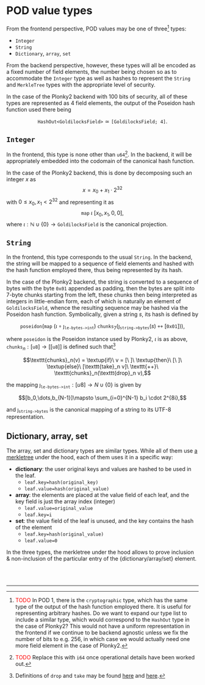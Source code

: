 # POD value types
From the frontend perspective, POD values may be one of three[^type] types:
- `Integer`
- `String`
- `Dictionary`, `array`, `set`

From the backend perspective, however, these types will all be encoded as a fixed number of field elements, the number being chosen so as to accommodate the `Integer` type as well as hashes to represent the `String` and `MerkleTree` types with the appropriate level of security.

In the case of the Plonky2 backend with 100 bits of security, all of these types are represented as 4 field elements, the output of the Poseidon hash function used there being

$$\texttt{HashOut<GoldilocksField>}\simeq\texttt{[GoldilocksField; 4]}.$$


## `Integer`
In the frontend, this type is none other than `u64`[^i64]. In the backend, it will be appropriately embedded into the codomain of the canonical hash function.

In the case of the Plonky2 backend, this is done by decomposing such an integer $x$ as
$$x = x_0 + x_1 \cdot 2^{32}$$
with $0 \leq x_0, x_1 < 2^{32}$ and representing it as
$$\texttt{map}\ \iota\ [x_0, x_1, 0, 0],$$
where $\iota:\mathbb{N}\cup\{0\}\rightarrow\texttt{GoldilocksField}$ is the canonical projection.


## `String`
In the frontend, this type corresponds to the usual `String`. In the backend, the string will be mapped to a sequence of field elements and hashed with the hash function employed there, thus being represented by its hash.

In the case of the Plonky2 backend, the string is converted to a sequence of bytes with the byte `0x01` appended as  padding, then the bytes are split into 7-byte chunks starting from the left, these chunks then being interpreted as integers in little-endian form, each of which is naturally an element of `GoldilocksField`, whence the resulting sequence may be hashed via the Poseidon hash function. Symbolically, given a string $s$, its hash is defined by

$$\texttt{poseidon}(\texttt{map}\ (\iota\circ\jmath_\texttt{le-bytes->int})\ \texttt{chunks}_7(\jmath_\texttt{string->bytes}(s)\ \texttt{++}\ [\texttt{0x01}])),$$

where `poseidon` is the Poseidon instance used by Plonky2, $\iota$ is as above, $\texttt{chunks}_{n}:[\texttt{u8}]\rightarrow [[\texttt{u8}]]$ is defined such that[^aux]

$$\texttt{chunks}_n(v) = \textup{if}\ v = [\ ]\ \textup{then}\ [\ ]\ \textup{else}\ [\texttt{take}_n v]\ \texttt{++}\ \texttt{chunks}_n(\texttt{drop}_n v),$$

the mapping $\jmath_\texttt{le-bytes->int}: [u8] \rightarrow{N}\cup\{0\}$ is given by

$$[b_0,\dots,b_{N-1}]\mapsto \sum_{i=0}^{N-1} b_i \cdot 2^{8i},$$

and $\jmath_\texttt{string->bytes}$ is the canonical mapping of a string to its UTF-8 representation.



## Dictionary, array, set

The array, set and dictionary types are similar types. While all of them use [a merkletree](./merkletree.md) under the hood, each of them uses it in a specific way:
- **dictionary**: the user original keys and values are hashed to be used in the leaf.
    - `leaf.key=hash(original_key)`
    - `leaf.value=hash(original_value)`
- **array**: the elements are placed at the value field of each leaf, and the key field is just the array index (integer)
    - `leaf.value=original_value` 
    - `leaf.key=i` 
- **set**: the value field of the leaf is unused, and the key contains the hash of the element
    -  `leaf.key=hash(original_value)`
    - `leaf.value=0`

In the three types, the merkletree under the hood allows to prove inclusion & non-inclusion of the particular entry of the {dictionary/array/set} element.


<br><br>

---


[^type]: <font color="red">TODO</font> In POD 1, there is the `cryptographic` type, which has the same type of the output of the hash function employed there. It is useful for representing arbitrary hashes. Do we want to expand our type list to include a similar type, which would correspond to the `HashOut` type in the case of Plonky2? This would not have a uniform representation in the frontend if we continue to be backend agnostic unless we fix the number of bits to e.g. 256, in which case we would actually need one more field element in the case of Plonky2.
[^i64]: <font color="red">TODO</font> Replace this with `i64` once operational details have been worked out.
[^aux]: Definitions of `drop` and `take` may be found [here](https://hackage.haskell.org/package/haskell98-2.0.0.3/docs/Prelude.html#v:drop) and [here](https://hackage.haskell.org/package/haskell98-2.0.0.3/docs/Prelude.html#v:take).
                      
